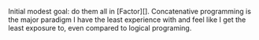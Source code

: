 

Initial modest goal: do them all in [Factor][]. Concatenative programming is the
major paradigm I have the least experience with and feel like I get the least
exposure to, even compared to logical programing.

